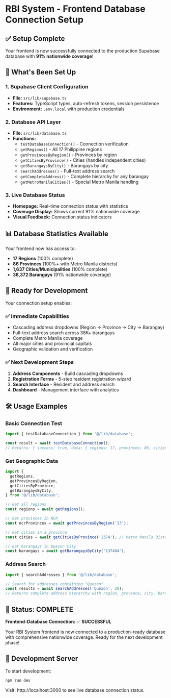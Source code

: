 # RBI System - Frontend Database Connection Setup

## ✅ Setup Complete

Your frontend is now successfully connected to the production Supabase database with **91% nationwide coverage**!

## 🔗 What's Been Set Up

### 1. Supabase Client Configuration

- **File:** `src/lib/supabase.ts`
- **Features:** TypeScript types, auto-refresh tokens, session persistence
- **Environment:** `.env.local` with production credentials

### 2. Database API Layer

- **File:** `src/lib/database.ts`
- **Functions:**
  - `testDatabaseConnection()` - Connection verification
  - `getRegions()` - All 17 Philippine regions
  - `getProvincesByRegion()` - Provinces by region
  - `getCitiesByProvince()` - Cities (handles independent cities)
  - `getBarangaysByCity()` - Barangays by city
  - `searchAddresses()` - Full-text address search
  - `getCompleteAddress()` - Complete hierarchy for any barangay
  - `getMetroManilaCities()` - Special Metro Manila handling

### 3. Live Database Status

- **Homepage:** Real-time connection status with statistics
- **Coverage Display:** Shows current 91% nationwide coverage
- **Visual Feedback:** Connection status indicators

## 📊 Database Statistics Available

Your frontend now has access to:

- **17 Regions** (100% complete)
- **86 Provinces** (100%+ with Metro Manila districts)
- **1,637 Cities/Municipalities** (100% complete)
- **38,372 Barangays** (91% nationwide coverage)

## 🚀 Ready for Development

Your connection setup enables:

### ✅ **Immediate Capabilities**

- Cascading address dropdowns (Region → Province → City → Barangay)
- Full-text address search across 38K+ barangays
- Complete Metro Manila coverage
- All major cities and provincial capitals
- Geographic validation and verification

### ✅ **Next Development Steps**

1. **Address Components** - Build cascading dropdowns
2. **Registration Forms** - 5-step resident registration wizard
3. **Search Interface** - Resident and address search
4. **Dashboard** - Management interface with analytics

## 🛠️ Usage Examples

### Basic Connection Test

```typescript
import { testDatabaseConnection } from '@/lib/database';

const result = await testDatabaseConnection();
// Returns: { success: true, data: { regions: 17, provinces: 86, cities: 1637, barangays: 38372 }}
```

### Get Geographic Data

```typescript
import {
  getRegions,
  getProvincesByRegion,
  getCitiesByProvince,
  getBarangaysByCity,
} from '@/lib/database';

// Get all regions
const regions = await getRegions();

// Get provinces in NCR
const ncrProvinces = await getProvincesByRegion('13');

// Get cities in a province
const cities = await getCitiesByProvince('1374'); // Metro Manila District 1

// Get barangays in Quezon City
const barangays = await getBarangaysByCity('137404');
```

### Address Search

```typescript
import { searchAddresses } from '@/lib/database';

// Search for addresses containing "Quezon"
const results = await searchAddresses('Quezon', 20);
// Returns complete address hierarchy with region, province, city, barangay
```

## 🎯 Status: COMPLETE

**Frontend-Database Connection:** ✅ **SUCCESSFUL**

Your RBI System frontend is now connected to a production-ready database with comprehensive nationwide coverage. Ready for the next development phase!

## 🔄 Development Server

To start development:

```bash
npm run dev
```

Visit: http://localhost:3000 to see live database connection status.
